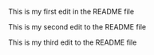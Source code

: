 This is my first edit in the README file

This is my second edit to the README file

This is my third edit to the README file

